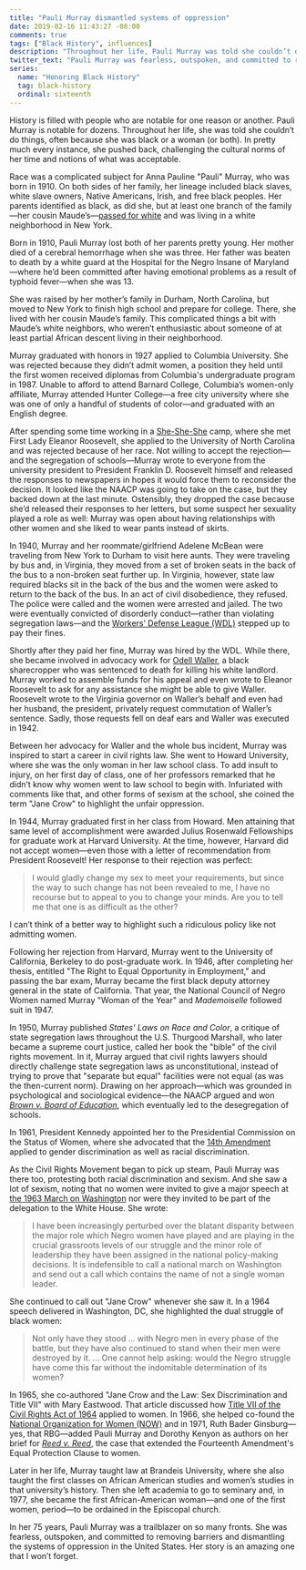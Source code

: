 ```yaml
---
title: "Pauli Murray dismantled systems of oppression"
date: 2019-02-16 11:43:27 -08:00
comments: true
tags: ["Black History", influences]
description: "Throughout her life, Pauli Murray was told she couldn’t do things, often because she was black or a woman (or both). In pretty much every instance, she pushed back, challenging the cultural norms of her time and notions of what was acceptable."
twitter_text: "Pauli Murray was fearless, outspoken, and committed to removing barriers and dismantling the systems of oppression in the United States"
series:
  name: "Honoring Black History"
  tag: black-history
  ordinal: sixteenth
---
```


History is filled with people who are notable for one reason or another. Pauli Murray is notable for dozens. Throughout her life, she was told she couldn’t do things, often because she was black or a woman (or both). In pretty much every instance, she pushed back, challenging the cultural norms of her time and notions of what was acceptable.

<!-- more -->

Race was a complicated subject for Anna Pauline "Pauli" Murray, who was born in 1910. On both sides of her family, her lineage included black slaves, white slave owners, Native Americans, Irish, and free black peoples. Her parents identified as black, as did she, but at least one branch of the family—her cousin Maude’s—[passed for white](https://wikipedia.org/wiki/Passing_(racial_identity)) and was living in a white neighborhood in New York.

Born in 1910, Pauli Murray lost both of her parents pretty young. Her mother died of a cerebral hemorrhage when she was three. Her father was beaten to death by a white guard at the Hospital for the Negro Insane of Maryland—where he’d been committed after having emotional problems as a result of typhoid fever—when she was 13.

She was raised by her mother’s family in Durham, North Carolina, but moved to New York to finish high school and prepare for college. There, she lived with her cousin Maude’s family. This complicated things a bit with Maude’s white neighbors, who weren’t enthusiastic about someone of at least partial African descent living in their neighborhood.

Murray graduated with honors in 1927 applied to Columbia University. She was rejected because they didn’t admit women, a position they held until the first women received diplomas from Columbia's undergraduate program in 1987. Unable to afford to attend Barnard College, Columbia’s women-only affiliate, Murray attended Hunter College—a free city university where she was one of only a handful of students of color—and graduated with an English degree.

After spending some time working in a [She-She-She](https://wikipedia.org/wiki/She-She-She_Camps) camp, where she met First Lady Eleanor Roosevelt, she applied to the University of North Carolina and was rejected because of her race. Not willing to accept the rejection—and the segregation of schools—Murray wrote to everyone from the university president to President Franklin D. Roosevelt himself and released the responses to newspapers in hopes it would force them to reconsider the decision. It looked like the NAACP was going to take on the case, but they backed down at the last minute. Ostensibly, they dropped the case because she’d released their responses to her letters, but some suspect her sexuality played a role as well: Murray was open about having relationships with other women and she liked to wear pants instead of skirts.

In 1940, Murray and her roommate/girlfriend Adelene McBean were traveling from New York to Durham to visit here aunts. They were traveling by bus and, in Virginia, they moved from a set of broken seats in the back of the bus to a non-broken seat further up. In Virginia, however, state law required blacks sit in the back of the bus and the women were asked to return to the back of the bus. In an act of civil disobedience, they refused. The police were called and the women were arrested and jailed. The two were eventually convicted of disorderly conduct—rather than violating segregation laws—and the [Workers’ Defense League (WDL)](https://wikipedia.org/wiki/Workers%27_Defense_League) stepped up to pay their fines.

Shortly after they paid her fine, Murray was hired by the WDL. While there, she became involved in advocacy work for [Odell Waller](https://en.wikipedia.org/wiki/Odell_Waller), a black sharecropper who was sentenced to death for killing his white landlord. Murray worked to assemble funds for his appeal and even wrote to Eleanor Roosevelt to ask for any assistance she might be able to give Waller. Roosevelt wrote to the Virginia governor on Waller’s behalf and even had her husband, the president, privately request commutation of Waller’s sentence. Sadly, those requests fell on deaf ears and Waller was executed in 1942.

Between her advocacy for Waller and the whole bus incident, Murray was inspired to start a career in civil rights law. She went to Howard University, where she was the only woman in her law school class. To add insult to injury, on her first day of class, one of her professors remarked that he didn’t know why women went to law school to begin with. Infuriated with comments like that, and other forms of sexism at the school, she coined the term "Jane Crow" to highlight the unfair oppression.

In 1944, Murray graduated first in her class from Howard. Men attaining that same level of accomplishment were awarded Julius Rosenwald Fellowships for graduate work at Harvard University. At the time, however, Harvard did not accept women—even those with a letter of recommendation from President Roosevelt! Her response to their rejection was perfect:

> I would gladly change my sex to meet your requirements, but since the way to such change has not been revealed to me, I have no recourse but to appeal to you to change your minds. Are you to tell me that one is as difficult as the other?

I can’t think of a better way to highlight such a ridiculous policy like not admitting women.

Following her rejection from Harvard, Murray went to the University of California, Berkeley to do post-graduate work. In 1946, after completing her thesis, entitled "The Right to Equal Opportunity in Employment," and passing the bar exam, Murray became the first black deputy attorney general in the state of California. That year, the National Council of Negro Women named Murray "Woman of the Year" and <cite>Mademoiselle</cite> followed suit in 1947.

In 1950, Murray published <cite>States' Laws on Race and Color</cite>, a critique of state segregation laws throughout the U.S. Thurgood Marshall, who later became a supreme court justice, called her book the "bible" of the civil rights movement. In it, Murray argued that civil rights lawyers should directly challenge state segregation laws as unconstitutional, instead of trying to prove that "separate but equal" facilities were not equal (as was the then-current norm). Drawing on her approach—which was grounded in psychological and sociological evidence—the NAACP argued and won [<cite>Brown v. Board of Education</cite>](https://wikipedia.org/wiki/Brown_v._Board_of_Education_of_Topeka), which eventually led to the desegregation of schools.

In 1961, President Kennedy appointed her to the Presidential Commission on the Status of Women, where she advocated that the [14th Amendment](https://wikipedia.org/wiki/Fourteenth_Amendment_to_the_United_States_Constitution) applied to gender discrimination as well as racial discrimination.

As the Civil Rights Movement began to pick up steam, Pauli Murray was there too, protesting both racial discrimination and sexism. And she saw a lot of sexism, noting that no women were invited to give a major speech at [the 1963 March on Washington](https://wikipedia.org/wiki/March_on_Washington) nor were they invited to be part of the delegation to the White House. She wrote:

> I have been increasingly perturbed over the blatant disparity between the major role which Negro women have played and are playing in the crucial grassroots levels of our struggle and the minor role of leadership they have been assigned in the national policy-making decisions. It is indefensible to call a national march on Washington and send out a call which contains the name of not a single woman leader.

She continued to call out "Jane Crow" whenever she saw it. In a 1964 speech delivered in Washington, DC, she highlighted the dual struggle of black women:

> Not only have they stood … with Negro men in every phase of the battle, but they have also continued to stand when their men were destroyed by it. … One cannot help asking: would the Negro struggle have come this far without the indomitable determination of its women?

In 1965, she co-authored "Jane Crow and the Law: Sex Discrimination and Title VII" with Mary Eastwood. That article discussed how [Title VII of the Civil Rights Act of 1964](https://wikipedia.org/wiki/Title_VII) applied to women. In 1966, she helped co-found the [National Organization for Women (NOW)](https://wikipedia.org/wiki/National_Organization_for_Women) and in 1971, Ruth Bader Ginsburg—yes, that RBG—added Pauli Murray and Dorothy Kenyon as authors on her brief for [<cite>Reed v. Reed</cite>](https://wikipedia.org/wiki/Reed_v._Reed), the case that extended the Fourteenth Amendment's Equal Protection Clause to women.

Later in her life, Murray taught law at Brandeis University, where she also taught the first classes on African American studies and women’s studies in that university’s history. Then she left academia to go to seminary and, in 1977, she became the first African-American woman—and one of the first women, period—to be ordained in the Episcopal church.

In her 75 years, Pauli Murray was a trailblazer on so many fronts. She was fearless, outspoken, and committed to removing barriers and dismantling the systems of oppression in the United States. Her story is an amazing one that I won’t forget.
